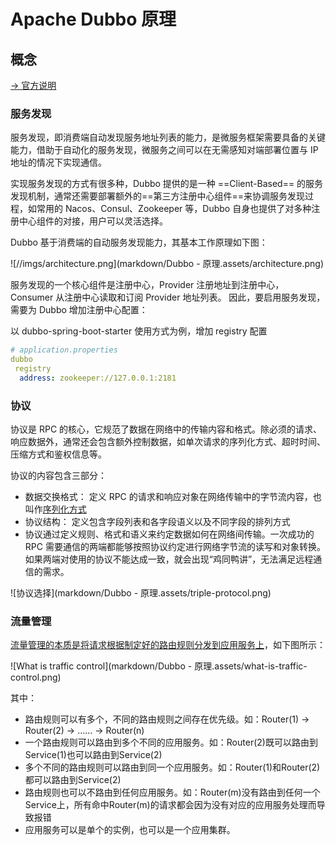 # Apache Dubbo 原理

## 概念

[→ 官方说明](https://dubbo.apache.org/zh/docs/concepts/)

### 服务发现

服务发现，即消费端自动发现服务地址列表的能力，是微服务框架需要具备的关键能力，借助于自动化的服务发现，微服务之间可以在无需感知对端部署位置与 IP 地址的情况下实现通信。

实现服务发现的方式有很多种，Dubbo 提供的是一种 ==Client-Based==  的服务发现机制，通常还需要部署额外的==第三方注册中心组件==来协调服务发现过程，如常用的 Nacos、Consul、Zookeeper 等，Dubbo 自身也提供了对多种注册中心组件的对接，用户可以灵活选择。

Dubbo 基于消费端的自动服务发现能力，其基本工作原理如下图：

![//imgs/architecture.png](markdown/Dubbo - 原理.assets/architecture.png)

服务发现的一个核心组件是注册中心，Provider 注册地址到注册中心，Consumer 从注册中心读取和订阅 Provider 地址列表。 因此，要启用服务发现，需要为 Dubbo 增加注册中心配置：

以 dubbo-spring-boot-starter 使用方式为例，增加 registry 配置

```yaml
# application.properties
dubbo
 registry
  address: zookeeper://127.0.0.1:2181
```



### 协议

协议是 RPC 的核心，它规范了数据在网络中的传输内容和格式。除必须的请求、响应数据外，通常还会包含额外控制数据，如单次请求的序列化方式、超时时间、压缩方式和鉴权信息等。

协议的内容包含三部分：

-   数据交换格式： 定义 RPC 的请求和响应对象在网络传输中的字节流内容，也叫作<u>序列化方式</u>
-   协议结构： 定义包含字段列表和各字段语义以及不同字段的排列方式
-   协议通过定义规则、格式和语义来约定数据如何在网络间传输。一次成功的 RPC 需要通信的两端都能够按照协议约定进行网络字节流的读写和对象转换。如果两端对使用的协议不能达成一致，就会出现“鸡同鸭讲”，无法满足远程通信的需求。

![协议选择](markdown/Dubbo - 原理.assets/triple-protocol.png)



### 流量管理

<u>流量管理的本质是将请求根据制定好的路由规则分发到应用服务上</u>，如下图所示：

![What is traffic control](markdown/Dubbo - 原理.assets/what-is-traffic-control.png)

其中：

-   路由规则可以有多个，不同的路由规则之间存在优先级。如：Router(1) -> Router(2) -> …… -> Router(n)
-   一个路由规则可以路由到多个不同的应用服务。如：Router(2)既可以路由到Service(1)也可以路由到Service(2)
-   多个不同的路由规则可以路由到同一个应用服务。如：Router(1)和Router(2)都可以路由到Service(2)
-   路由规则也可以不路由到任何应用服务。如：Router(m)没有路由到任何一个Service上，所有命中Router(m)的请求都会因为没有对应的应用服务处理而导致报错
-   应用服务可以是单个的实例，也可以是一个应用集群。

